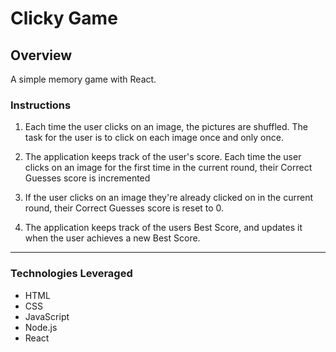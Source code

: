 # Clicky Game

## Overview

A simple memory game with React.

### Instructions

1. Each time the user clicks on an image, the pictures are shuffled. The task for the user is to click on each image once and only once.

2. The application keeps track of the user's score. Each time the user clicks on an image for the first time in the current round, their Correct Guesses score is incremented

3. If the user clicks on an image they're already clicked on in the current round, their Correct Guesses score is reset to 0.

4. The application keeps track of the users Best Score, and updates it when the user achieves a new Best Score.

---

### Technologies Leveraged

- HTML
- CSS
- JavaScript
- Node.js
- React
